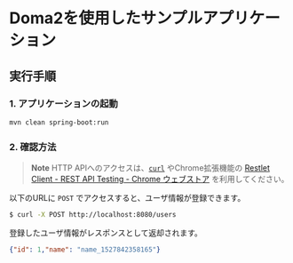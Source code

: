# Doma2を使用したサンプルアプリケーション

## 実行手順

### 1. アプリケーションの起動

```bash
mvn clean spring-boot:run
```

### 2. 確認方法

> **Note** HTTP APIへのアクセスは、[`curl`](https://curl.haxx.se/) やChrome拡張機能の [Restlet Client \- REST API Testing \- Chrome ウェブストア](https://chrome.google.com/webstore/detail/restlet-client-rest-api-t/aejoelaoggembcahagimdiliamlcdmfm?hl=ja) を利用してください。

以下のURLに `POST` でアクセスすると、ユーザ情報が登録できます。

```bash
$ curl -X POST http://localhost:8080/users
```

登録したユーザ情報がレスポンスとして返却されます。

```json
{"id": 1,"name": "name_1527842358165"}
```
